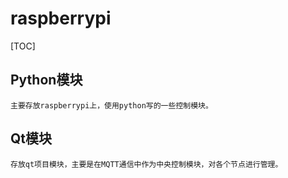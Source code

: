 # raspberrypi
[TOC]

## Python模块
	主要存放raspberrypi上，使用python写的一些控制模块。

## Qt模块
	存放qt项目模块，主要是在MQTT通信中作为中央控制模块，对各个节点进行管理。

